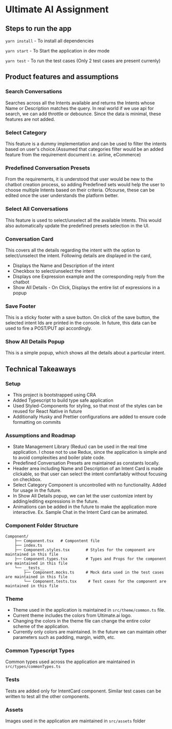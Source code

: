 # Ultimate AI Assignment

## Steps to run the app

`yarn install` - To install all dependencies

`yarn start` - To Start the application in dev mode

`yarn test` - To run the test cases (Only 2 test cases are present currenly)

## Product features and assumptions

### Search Conversations

Searches across all the Intents available and returns the Intents whose Name or
Description matches the query. In real world if we use api for search, we can
add throttle or debounce. Since the data is minimal, these features are not
added.

### Select Category

This feature is a dummy implementation and can be used to filter the intents
based on user's choice.(Assumed that categories filter would be an added feature
from the requirement document i.e. airline, eCommerce)

### Predefined Conversation Presets

From the requirements, it is understood that user would be new to the chatbot
creation process, so adding Predefined sets would help the user to choose
multiple Intents based on their criteria. Ofcourse, these can be edited once the
user understands the platform better.

### Select All Conversations

This feature is used to select/unselect all the available Intents. This would
also automatically update the predefined presets selection in the UI.

### Conversation Card

This covers all the details regarding the intent with the option to
select/unselect the intent. Following details are displayed in the card,

- Displays the Name and Description of the intent
- Checkbox to select/unselect the intent
- Displays one Expression example and the corresponding reply from the chatbot
- Show All Details - On Click, Displays the entire list of expressions in a
  popup

### Save Footer

This is a sticky footer with a save button. On click of the save button, the
selected intent Ids are printed in the console. In future, this data can be used
to fire a POST/PUT api accordingly.

### Show All Details Popup

This is a simple popup, which shows all the details about a particular intent.

## Technical Takeaways

### Setup

- This project is bootstrapped using CRA
- Added Typescript to build type safe application
- Used Styled-Components for styling, so that most of the styles can be reused
  for React Native in future
- Additionally Husky and Prettier configurations are added to ensure code
  formatting on commits

### Assumptions and Roadmap

- State Management Library (Redux) can be used in the real time application. I
  chose not to use Redux, since the application is simple and to avoid
  complexities and boiler plate code.
- Predefined Conversation Presets are maintained as constants locally.
- Header area including Name and Description of an Intent Card is made
  clickable, so that user can select the intent comfartably without focusing on
  checkbox.
- Select Category Component is uncontrolled with no functionality. Added for
  usage in the future.
- In Show All Details popup, we can let the user customize intent by
  adding/editing expressions in the future.
- Animations can be added in the future to make the application more
  interactive. Ex. Sample Chat in the Intent Card can be animated.

### Component Folder Structure

```
Component/
    ├── Component.tsx   # Compontent file
    ├── index.ts
    ├── Component.styles.tsx       # Styles for the component are maintained in this file
    ├── Component.types.tsx        # Types and Props for the component are maintained in this file
    └── __tests__
        ├── Component.mocks.ts     # Mock data used in the test cases are maintained in this file
        └── Component.tests.tsx     # Test cases for the component are maintained in this file
```

### Theme

- Theme used in the application is maintained in `src/theme/common.ts` file.
- Current theme includes the colors from Ultimate.ai logo.
- Changing the colors in the theme file can change the entire color scheme of
  the application.
- Currently only colors are maintained. In the future we can maintain other
  parameters such as padding, margin, width, etc.

### Common Typescript Types

Common types used across the application are maintained in
`src/types/commonTypes.ts`

### Tests

Tests are added only for IntentCard component. Similar test cases can be written
to test all the other components.

### Assets

Images used in the application are maintained in `src/assets` folder
